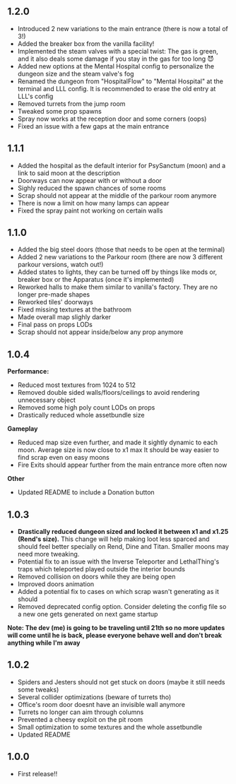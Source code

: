 ## 1.2.0
- Introduced 2 new variations to the main entrance (there is now a total of 3!)
- Added the breaker box from the vanilla facility!
- Implemented the steam valves with a special twist: The gas is green, and it also deals some damage if you stay in the gas for too long 😈
- Added new options at the Mental Hospital config to personalize the dungeon size and the steam valve's fog
- Renamed the dungeon from "HospitalFlow" to "Mental Hospital" at the terminal and LLL config. It is recommended to erase the old entry at LLL's config
- Removed turrets from the jump room
- Tweaked some prop spawns
- Spray now works at the reception door and some corners (oops)
- Fixed an issue with a few gaps at the main entrance

## 1.1.1
- Added the hospital as the default interior for PsySanctum (moon) and a link to said moon at the description
- Doorways can now appear with or without a door
- Sighly reduced the spawn chances of some rooms
- Scrap should not appear at the middle of the parkour room anymore
- There is now a limit on how many lamps can appear
- Fixed the spray paint not working on certain walls

## 1.1.0
- Added the big steel doors (those that needs to be open at the terminal)
- Added 2 new variations to the Parkour room (there are now 3 different parkour versions, watch out!)
- Added states to lights, they can be turned off by things like mods or, breaker box or the Apparatus (once it's implemented)
- Reworked halls to make them similar to vanilla's factory. They are no longer pre-made shapes
- Reworked tiles' doorways
- Fixed missing textures at the bathroom
- Made overall map slighly darker
- Final pass on props LODs
- Scrap should not appear inside/below any prop anymore

## 1.0.4
**Performance:** 
- Reduced most textures from 1024 to 512 
- Removed double sided walls/floors/ceilings to avoid rendering unnecessary object 
- Removed some high poly count LODs on props 
- Drastically reduced whole assetbundle size

**Gameplay**
- Reduced map size even further, and made it sightly dynamic to each moon. Average size is now close to x1 max It should be way easier to find scrap even on easy moons 
- Fire Exits should appear further from the main entrance more often now 

**Other**
- Updated README to include a Donation button

## 1.0.3
- **Drastically reduced dungeon sized and locked it between x1 and x1.25 (Rend's size).** This change will help making loot less sparced and should feel better specially on Rend, Dine and Titan. Smaller moons may need more tweaking. 
- Potential fix to an issue with the Inverse Teleporter and LethalThing's traps which teleported played outside the interior bounds 
- Removed collision on doors while they are being open 
- Improved doors animation 
- Added a potential fix to cases on which scrap wasn't generating as it should 
- Removed deprecated config option. Consider deleting the config file so a new one gets generated on next game startup 

**Note: The dev (me) is going to be traveling until 21th so no more updates will come until he is back, please everyone behave well and don't break anything while I'm away**
## 1.0.2
- Spiders and Jesters should not get stuck on doors (maybe it still needs some tweaks)
- Several collider optimizations (beware of turrets tho)
- Office's room door doesnt have an invisible wall anymore
- Turrets no longer can aim through columns
- Prevented a cheesy exploit on the pit room
- Small optimization to some textures and the whole assetbundle
- Updated README
## 1.0.0
- First release!!
